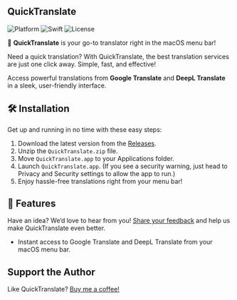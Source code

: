 ## QuickTranslate

![Platform](https://img.shields.io/badge/platform-macOS-blue)
![Swift](https://img.shields.io/badge/Swift-5.5-orange)
![License](https://img.shields.io/badge/license-MIT-green)

🚀 **QuickTranslate** is your go-to translator right in the macOS menu bar!

Need a quick translation? With QuickTranslate, the best translation services are just one click away. Simple, fast, and effective!

Access powerful translations from **Google Translate** and **DeepL Translate** in a sleek, user-friendly interface.

## 🛠️ Installation

Get up and running in no time with these easy steps:

1. Download the latest version from the [Releases](https://github.com/Yandelgil/QuickTranslate/releases/).
2. Unzip the `QuickTranslate.zip` file.
3. Move `QuickTranslate.app` to your Applications folder.
4. Launch `QuickTranslate.app`. (If you see a security warning, just head to Privacy and Security settings to allow the app to run.)
5. Enjoy hassle-free translations right from your menu bar!

## 🚀 Features

Have an idea? We’d love to hear from you! [Share your feedback](https://github.com/Yandelgil/QuickTranslate/discussions) and help us make QuickTranslate even better.

- Instant access to Google Translate and DeepL Translate from your macOS menu bar.

## Support the Author

Like QuickTranslate? [Buy me a coffee!](https://github.com/Yandelgil/QuickTranslate/releases/)
